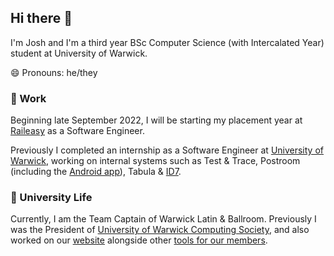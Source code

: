 ## Hi there 👋

I'm Josh and I'm a third year BSc Computer Science (with Intercalated Year) student at University of Warwick.

😄 Pronouns: he/they

### 🔭 Work

Beginning late September 2022, I will be starting my placement year at [Raileasy](https://www.raileasy.co.uk) as a Software Engineer.

Previously I completed an internship as a Software Engineer at [University of Warwick](https://warwick.ac.uk/services/its/servicessupport/web/), working on internal systems such as Test & Trace, Postroom (including the [Android app](https://github.com/UniversityofWarwick/postroom-android)), Tabula & [ID7](https://github.com/UniversityofWarwick/id7).

### 📔 University Life

Currently, I am the Team Captain of Warwick Latin & Ballroom. Previously I was the President of [University of Warwick Computing Society](https://uwcs.co.uk), and also worked on our [website](https://github.com/UWCS/uwcs-dextre) alongside other [tools for our members](https://github.com/UWCS).

<!-- 🌱 I’m currently experimenting with Kotlin and Scala

🔭 I’m currently work part time in the Software Engineering team at the University of Warwick -->

<!--💬 You can learn more about me [here](https://poly.work/josh)-->

<!--
**joshdavies14/joshdavies14** is a ✨ _special_ ✨ repository because its `README.md` (this file) appears on your GitHub profile.

Here are some ideas to get you started:

- 🔭 I’m currently working on ...
- 🌱 I’m currently learning ...
- 👯 I’m looking to collaborate on ...
- 🤔 I’m looking for help with ...
- 💬 Ask me about ...
- 📫 How to reach me: ...
- 😄 Pronouns: ...
- ⚡ Fun fact: ...
-->

